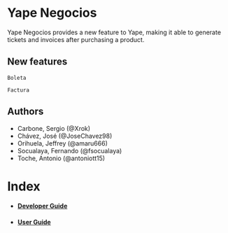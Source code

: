 # Yape Negocios

Yape Negocios provides a new feature to Yape, making it able to generate tickets and invoices after purchasing a product.

## New features

```
Boleta
```
```
Factura
```

## Authors

- Carbone, Sergio (@Xrok)
- Chávez, José (@JoseChavez98) 
- Orihuela, Jeffrey (@amaru666)
- Socualaya, Fernando (@fsocualaya)
- Toche, Antonio (@antoniott15)

# Index
* ####  [Developer Guide](https://github.com/cs2901/yape-bcp-project-yacket-fingerlog/blob/master/Developer_Guide/developer_guide.md)
* #### [User Guide](https://github.com/cs2901/yape-bcp-project-yacket-fingerlog/blob/master/User_Guide/Main%20Text/user_guide.md)
